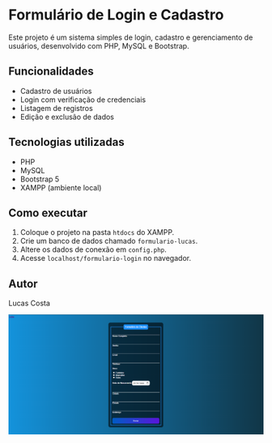 # Formulário de Login e Cadastro

Este projeto é um sistema simples de login, cadastro e gerenciamento de usuários, desenvolvido com PHP, MySQL e Bootstrap.

## Funcionalidades
- Cadastro de usuários
- Login com verificação de credenciais
- Listagem de registros
- Edição e exclusão de dados

## Tecnologias utilizadas
- PHP
- MySQL
- Bootstrap 5
- XAMPP (ambiente local)

## Como executar
1. Coloque o projeto na pasta `htdocs` do XAMPP.
2. Crie um banco de dados chamado `formulario-lucas`.
3. Altere os dados de conexão em `config.php`.
4. Acesse `localhost/formulario-login` no navegador.

## Autor
Lucas Costa

![Tela de registros](img/formulario.png)
